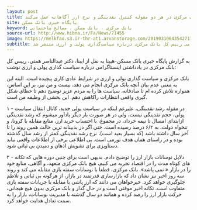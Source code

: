 ```yaml
---
layout: post
title: بانک مرکزی در هر دو مقوله کنترل نقدینگی و نرخ ارز آگاهانه عمل می‌کند
site: پایگاه خبری بانک مسکن
keyword: بانک مرکزی ، بانک مسکن ، مصالح ساختمانی
source-url: http://www.hibna.ir/Fa/News/71455
image: https://melkfax.s3.ir-thr-at1.arvanstorage.com/201903106435427179_Orig.jpg
subtitle: یادداشت اینستاگرامی رییس کل بانک مرکزی درباره سیاست‌گذاری پولی و ارزی منتشر شد.
---
```

به گزارش پایگاه خبری بانک مسکن-هیبنا به نقل از ایبنا، دکتر عبدالناصر همتی، رییس کل بانک مرکزی در یادداشتی اینستاگرامی درباره سیاست گذاری پولی و ارزی نوشت:

بانک مرکزی و سیاست گذاری پولی و ارزی در شرایط عادی کاری پیچیده است، البته این به معنی عدم بیان آنچه بانک مرکزی انجام می دهد، نیست و من نیز، بر این اساس، همواره تلاش کرده ام تا صادقانه، سیاست ها را به مردم عزیز توضیح دهم تا خطای شکل گیری واقعی انتظارات راکاهش دهم. این بخشی از وظیفه من است.

۱ - در مقوله رشد نقدینگی، علیرغم اینکه در سیاست پولی جدید، کانال انتقال سیاست ‌پولی، حجم نقدینگی نیست، ولی در هر صورت بار دیگر یادآور میشوم که رشد نقدینگی ازابتدای امسال تا نیمه خرداد، در مجموع، با احتساب خرید ارز، منابع مقابله با کرونا، و تنخواه دولت، به ۶/۲ درصد رسیده است. حتی اگر در بدبینانه ترین حالت همین روند را تا آخر سال داشته باشد (که بسیار بعید است)، نرخ رشد نقدینگی کمتر از رشد سال گذشته بوده و در راستای همان هدف تورمی است. بی اطلاعی برخی از اطلاعات واقعی نباید دستاویزی برای تشویش اذهان و دمیدن بی ثباتی شود.

۲ - دلایل نوسانات بازار ارز را توضیح دادم. بدیهی است برای چنین دوره هایی که تکانه های کوتاه مدت را در اقتصاد تجربه می کنیم، هیچ بانک مرکزی متعهد، و آگاهی، منابع خود را در بازار « نمی پاشد». بانک مرکزی، قطعا با نوسانات سفته بازی مقابله می کند و روند سه روز اخیر نیز نشان داد که بازارسازی قدرتمند در بازار، از هرگونه بی ثباتی و تلاطم جلوگیری خواهد کرد. خیرخواهان می دانند که ارز پاشی با مقابله با جریانات سفته بازی متفاوت است. تکانه اخیر موقتی است و در حال گذار و بانک مرکزی بدون هیچ هیجانی، حرکت بازار ارز را رصد کرده و همانند دو سال گذشته با مدیریت نوسانات، بازار را به سمت تعادل هدایت خواهد کرد.
